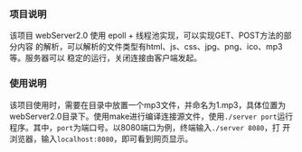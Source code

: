 ### 项目说明

该项目 webServer2.0 使用 epoll + 线程池实现，可以实现GET、POST方法的部分内容
的解析，可以解析的文件类型有html、js、css、jpg、png、ico、mp3等。服务器可以
稳定的运行，关闭连接由客户端发起。

### 使用说明

该项目使用时，需要在目录中放置一个mp3文件，并命名为1.mp3，具体位置为
webServer2.0目录下。使用make进行编译连接源文件，使用`./server port`运行
程序。其中，`port`为端口号。以8080端口为例，终端输入`./server 8080`，打
开浏览器，输入`localhost:8080`，即可看到网页显示。
